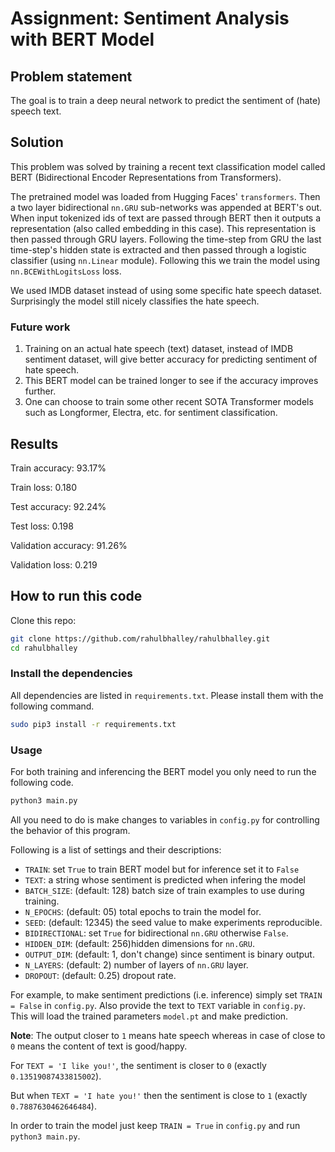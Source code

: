 # Assignment: Sentiment Analysis with BERT Model

## Problem statement
The goal is to train a deep neural network to predict the sentiment of (hate) speech text. 

## Solution
This problem was solved by training a recent text classification model called BERT (Bidirectional Encoder Representations from Transformers). 

The pretrained model was loaded from Hugging Faces' `transformers`. Then a two layer bidirectional `nn.GRU` sub-networks was appended at BERT's out. When input tokenized ids of text are passed through BERT then it outputs a representation (also called embedding in this case). This representation is then passed through GRU layers. Following the time-step from GRU the last time-step's hidden state is extracted and then passed through a logistic classifier (using `nn.Linear` module). Following this we train the model using `nn.BCEWithLogitsLoss` loss.

We used IMDB dataset instead of using some specific hate speech dataset. Surprisingly the model still nicely classifies the hate speech.

### Future work
1. Training on an actual hate speech (text) dataset, instead of IMDB sentiment dataset, will give better accuracy for predicting sentiment of hate speech.
1. This BERT model can be trained longer to see if the accuracy improves further.
3. One can choose to train some other recent SOTA Transformer models such as Longformer, Electra, etc. for sentiment classification.

## Results

Train accuracy: 93.17%

Train loss: 0.180

Test accuracy: 92.24%

Test loss: 0.198

Validation accuracy: 91.26%

Validation loss: 0.219

## How to run this code

Clone this repo:

```bash
git clone https://github.com/rahulbhalley/rahulbhalley.git
cd rahulbhalley
```

### Install the dependencies

All dependencies are listed in `requirements.txt`. Please install them with the following command.

```bash
sudo pip3 install -r requirements.txt
```

### Usage

For both training and inferencing the BERT model you only need to run the following code.

```bash
python3 main.py
```

All you need to do is make changes to variables in `config.py` for controlling the behavior of this program.

Following is a list of settings and their descriptions:

- `TRAIN`: set `True` to train BERT model but for inference set it to `False`
- `TEXT`: a string whose sentiment is predicted when infering the model
- `BATCH_SIZE`: (default: 128) batch size of train examples to use during training.
- `N_EPOCHS`: (default: 05) total epochs to train the model for.
- `SEED`: (default: 12345) the seed value to make experiments reproducible.
- `BIDIRECTIONAL`: set `True` for bidirectional `nn.GRU` otherwise `False`.
- `HIDDEN_DIM`: (default: 256)hidden dimensions for `nn.GRU`.
- `OUTPUT_DIM`: (default: 1, don't change) since sentiment is binary output.
- `N_LAYERS`: (default: 2) number of layers of `nn.GRU` layer.
- `DROPOUT`: (default: 0.25) dropout rate.

For example, to make sentiment predictions (i.e. inference) simply set `TRAIN = False` in `config.py`. Also provide the text to `TEXT` variable in `config.py`. This will load the trained parameters `model.pt` and make prediction.

**Note**: The output closer to `1` means hate speech whereas in case of close to `0` means the content of text is good/happy.

For `TEXT = 'I like you!'`, the sentiment is closer to `0` (exactly `0.13519087433815002`). 

But when `TEXT = 'I hate you!'` then the sentiment is close to `1` (exactly `0.7887630462646484`).

In order to train the model just keep `TRAIN = True` in `config.py` and run `python3 main.py`.